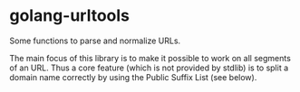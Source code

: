 # golang-urltools

Some functions to parse and normalize URLs.

The main focus of this library is to make it possible to work on all segments of an URL. Thus a core feature (which is not provided by stdlib) is to split a domain name correctly by using the Public Suffix List (see below).
